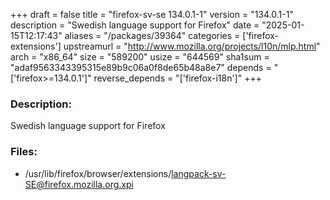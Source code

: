 +++
draft = false
title = "firefox-sv-se 134.0.1-1"
version = "134.0.1-1"
description = "Swedish language support for Firefox"
date = "2025-01-15T12:17:43"
aliases = "/packages/39364"
categories = ['firefox-extensions']
upstreamurl = "http://www.mozilla.org/projects/l10n/mlp.html"
arch = "x86_64"
size = "589200"
usize = "644569"
sha1sum = "adaf9563343395315e89b9c06a0f8de65b48a8e7"
depends = "['firefox>=134.0.1']"
reverse_depends = "['firefox-i18n']"
+++
### Description: 
Swedish language support for Firefox

### Files: 
* /usr/lib/firefox/browser/extensions/langpack-sv-SE@firefox.mozilla.org.xpi
